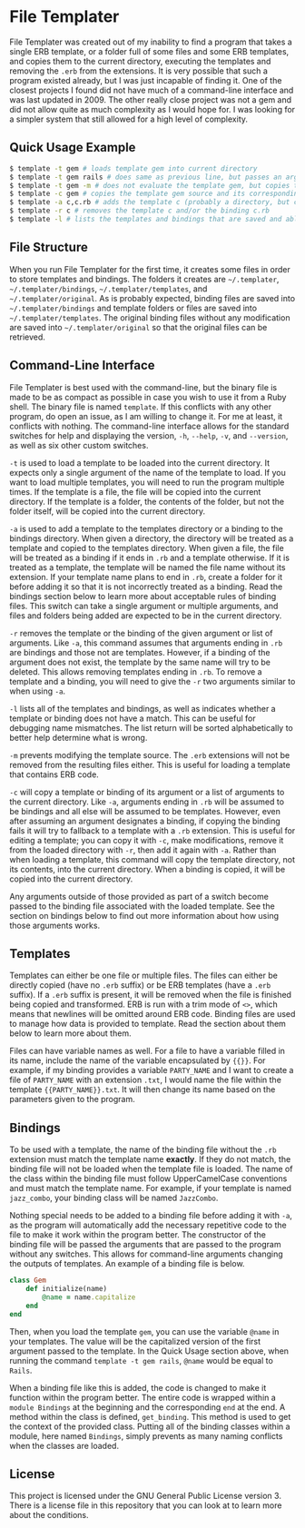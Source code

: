 # File Templater

File Templater was created out of my inability to find a program that takes a single ERB template, or a folder full of some files and some ERB templates, and copies them to the current directory, executing the templates and removing the `.erb` from the extensions.
It is very possible that such a program existed already, but I was just incapable of finding it.
One of the closest projects I found did not have much of a command-line interface and was last updated in 2009.
The other really close project was not a gem and did not allow quite as much complexity as I would hope for.
I was looking for a simpler system that still allowed for a high level of complexity.

## Quick Usage Example

```bash
$ template -t gem # loads template gem into current directory
$ template -t gem rails # does same as previous line, but passes an argument "rails" to the gem template binding
$ template -t gem -m # does not evaluate the template gem, but copies the source into the current directory
$ template -c gem # copies the template gem source and its corresponding binding into the current directory
$ template -a c,c.rb # adds the template c (probably a directory, but could be a file) into the template directory, as well as a corresponding binding c.rb into the binding directory
$ template -r c # removes the template c and/or the binding c.rb
$ template -l # lists the templates and bindings that are saved and able to be used
```

## File Structure

When you run File Templater for the first time, it creates some files in order to store templates and bindings.
The folders it creates are `~/.templater`, `~/.templater/bindings`, `~/.templater/templates`, and `~/.templater/original`.
As is probably expected, binding files are saved into `~/.templater/bindings` and template folders or files are saved into `~/.templater/templates`.
The original binding files without any modification are saved into `~/.templater/original` so that the original files can be retrieved.

## Command-Line Interface

File Templater is best used with the command-line, but the binary file is made to be as compact as possible in case you wish to use it from a Ruby shell.
The binary file is named `template`.
If this conflicts with any other program, do open an issue, as I am willing to change it.
For me at least, it conflicts with nothing.
The command-line interface allows for the standard switches for help and displaying the version, `-h`, `--help`, `-v`, and `--version`, as well as six other custom switches.

`-t` is used to load a template to be loaded into the current directory.
It expects only a single argument of the name of the template to load.
If you want to load multiple templates, you will need to run the program multiple times.
If the template is a file, the file will be copied into the current directory.
If the template is a folder, the contents of the folder, but not the folder itself, will be copied into the current directory.

`-a` is used to add a template to the templates directory or a binding to the bindings directory.
When given a directory, the directory will be treated as a template and copied to the templates directory.
When given a file, the file will be treated as a binding if it ends in `.rb` and a template otherwise.
If it is treated as a template, the template will be named the file name without its extension.
If your template name plans to end in `.rb`, create a folder for it before adding it so that it is not incorrectly treated as a binding.
Read the bindings section below to learn more about acceptable rules of binding files.
This switch can take a single argument or multiple arguments, and files and folders being added are expected to be in the current directory.

`-r` removes the template or the binding of the given argument or list of arguments.
Like `-a`, this command assumes that arguments ending in `.rb` are bindings and those not are templates.
However, if a binding of the argument does not exist, the template by the same name will try to be deleted.
This allows removing templates ending in `.rb`.
To remove a template and a binding, you will need to give the `-r` two arguments similar to when using `-a`.

`-l` lists all of the templates and bindings, as well as indicates whether a template or binding does not have a match.
This can be useful for debugging name mismatches.
The list return will be sorted alphabetically to better help determine what is wrong.

`-m` prevents modifying the template source.
The `.erb` extensions will not be removed from the resulting files either.
This is useful for loading a template that contains ERB code.

`-c` will copy a template or binding of its argument or a list of arguments to the current directory.
Like `-a`, arguments ending in `.rb` will be assumed to be bindings and all else will be assumed to be templates.
However, even after assuming an argument designates a binding, if copying the binding fails it will try to fallback to a template with a `.rb` extension.
This is useful for editing a template; you can copy it with `-c`, make modifications, remove it from the loaded directory with `-r`, then add it again with `-a`.
Rather than when loading a template, this command will copy the template directory, not its contents, into the current directory.
When a binding is copied, it will be copied into the current directory.

Any arguments outside of those provided as part of a switch become passed to the binding file associated with the loaded template.
See the section on bindings below to find out more information about how using those arguments works.

## Templates

Templates can either be one file or multiple files.
The files can either be directly copied (have no `.erb` suffix) or be ERB templates (have a `.erb` suffix).
If a `.erb` suffix is present, it will be removed when the file is finished being copied and transformed.
ERB is run with a trim mode of `<>`, which means that newlines will be omitted around ERB code.
Binding files are used to manage how data is provided to template.
Read the section about them below to learn more about them.

Files can have variable names as well.
For a file to have a variable filled in its name, include the name of the variable encapsulated by `{{}}`.
For example, if my binding provides a variable `PARTY_NAME` and I want to create a file of `PARTY_NAME` with an extension `.txt`, I would name the file within the template `{{PARTY_NAME}}.txt`.
It will then change its name based on the parameters given to the program.

## Bindings

To be used with a template, the name of the binding file without the `.rb` extension must match the template name **exactly**.
If they do not match, the binding file will not be loaded when the template file is loaded.
The name of the class within the binding file must follow UpperCamelCase conventions and must match the template name.
For example, if your template is named `jazz_combo`, your binding class will be named `JazzCombo`.

Nothing special needs to be added to a binding file before adding it with `-a`, as the program will automatically add the necessary repetitive code to the file to make it work within the program better.
The constructor of the binding file will be passed the arguments that are passed to the program without any switches.
This allows for command-line arguments changing the outputs of templates.
An example of a binding file is below.

```ruby
class Gem
	def initialize(name)
		@name = name.capitalize
	end
end
```

Then, when you load the template `gem`, you can use the variable `@name` in your templates.
The value will be the capitalized version of the first argument passed to the template.
In the Quick Usage section above, when running the command `template -t gem rails`, `@name` would be equal to `Rails`.

When a binding file like this is added, the code is changed to make it function within the program better.
The entire code is wrapped within a `module Bindings` at the beginning and the corresponding `end` at the end.
A method within the class is defined, `get_binding`.
This method is used to get the context of the provided class.
Putting all of the binding classes within a module, here named `Bindings`, simply prevents as many naming conflicts when the classes are loaded.

## License

This project is licensed under the GNU General Public License version 3.
There is a license file in this repository that you can look at to learn more about the conditions.

